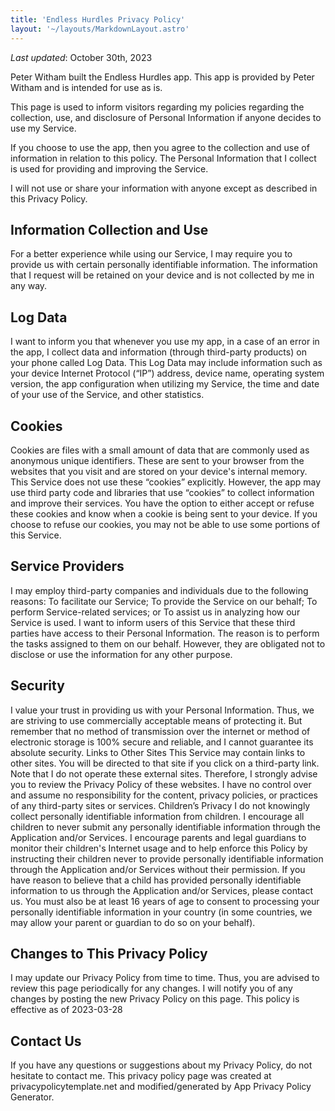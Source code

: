 ```yaml
---
title: 'Endless Hurdles Privacy Policy'
layout: '~/layouts/MarkdownLayout.astro'
---
```


_Last updated_: October 30th, 2023

Peter Witham built the Endless Hurdles app. This app is provided by Peter Witham and is intended for use as is.

This page is used to inform visitors regarding my policies regarding the collection, use, and disclosure of Personal Information if anyone decides to use my Service.

If you choose to use the app, then you agree to the collection and use of information in relation to this policy. The Personal Information that I collect is used for providing and improving the Service.

I will not use or share your information with anyone except as described in this Privacy Policy.

## Information Collection and Use

For a better experience while using our Service, I may require you to provide us with certain personally identifiable information. The information that I request will be retained on your device and is not collected by me in any way.

## Log Data

I want to inform you that whenever you use my app, in a case of an error in the app, I collect data and information (through third-party products) on your phone called Log Data. This Log Data may include information such as your device Internet Protocol (“IP”) address, device name, operating system version, the app configuration when utilizing my Service, the time and date of your use of the Service, and other statistics.

## Cookies

Cookies are files with a small amount of data that are commonly used as anonymous unique identifiers. These are sent to your browser from the websites that you visit and are stored on your device's internal memory. This Service does not use these “cookies” explicitly. However, the app may use third party code and libraries that use “cookies” to collect information and improve their services. You have the option to either accept or refuse these cookies and know when a cookie is being sent to your device. If you choose to refuse our cookies, you may not be able to use some portions of this Service.

## Service Providers

I may employ third-party companies and individuals due to the following reasons: To facilitate our Service; To provide the Service on our behalf; To perform Service-related services; or To assist us in analyzing how our Service is used. I want to inform users of this Service that these third parties have access to their Personal Information. The reason is to perform the tasks assigned to them on our behalf. However, they are obligated not to disclose or use the information for any other purpose.

## Security

I value your trust in providing us with your Personal Information. Thus, we are striving to use commercially acceptable means of protecting it. But remember that no method of transmission over the internet or method of electronic storage is 100% secure and reliable, and I cannot guarantee its absolute security. Links to Other Sites This Service may contain links to other sites. You will be directed to that site if you click on a third-party link. Note that I do not operate these external sites. Therefore, I strongly advise you to review the Privacy Policy of these websites. I have no control over and assume no responsibility for the content, privacy policies, or practices of any third-party sites or services. Children’s Privacy I do not knowingly collect personally identifiable information from children. I encourage all children to never submit any personally identifiable information through the Application and/or Services. I encourage parents and legal guardians to monitor their children's Internet usage and to help enforce this Policy by instructing their children never to provide personally identifiable information through the Application and/or Services without their permission. If you have reason to believe that a child has provided personally identifiable information to us through the Application and/or Services, please contact us. You must also be at least 16 years of age to consent to processing your personally identifiable information in your country (in some countries, we may allow your parent or guardian to do so on your behalf).

## Changes to This Privacy Policy

I may update our Privacy Policy from time to time. Thus, you are advised to review this page periodically for any changes. I will notify you of any changes by posting the new Privacy Policy on this page. This policy is effective as of 2023-03-28

## Contact Us

If you have any questions or suggestions about my Privacy Policy, do not hesitate to contact me. This privacy policy page was created at privacypolicytemplate.net and modified/generated by App Privacy Policy Generator.
